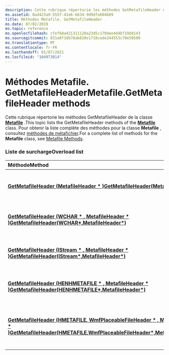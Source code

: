 ```yaml
---
description: Cette rubrique répertorie les méthodes GetMetafileHeader de la classe Metafile. Pour obtenir la liste complète des méthodes pour la classe Metafile, consultez Méthodes de métafichier.
ms.assetid: 8ad423a9-5557-41e6-b634-9d9dfe604b09
title: Méthodes Metafile. GetMetafileHeader
ms.date: 07/02/2019
ms.topic: reference
ms.openlocfilehash: cfef68a421311120a23d5c170dee4d4bf19dd143
ms.sourcegitcommit: 831e8f3db78ab820e1710cede244553c70e50500
ms.translationtype: MT
ms.contentlocale: fr-FR
ms.lasthandoff: 01/07/2021
ms.locfileid: "104973014"
---
```

# <a name="metafilegetmetafileheader-methods"></a><span data-ttu-id="c6384-104">Méthodes Metafile. GetMetafileHeader</span><span class="sxs-lookup"><span data-stu-id="c6384-104">Metafile.GetMetafileHeader methods</span></span>

<span data-ttu-id="c6384-105">Cette rubrique répertorie les méthodes GetMetafileHeader de la classe [**Metafile**](/windows/win32/api/gdiplusheaders/nl-gdiplusheaders-metafile) .</span><span class="sxs-lookup"><span data-stu-id="c6384-105">This topic lists the GetMetafileHeader methods of the [**Metafile**](/windows/win32/api/gdiplusheaders/nl-gdiplusheaders-metafile) class.</span></span> <span data-ttu-id="c6384-106">Pour obtenir la liste complète des méthodes pour la classe **Metafile** , consultez [méthodes de métafichier](-gdiplus-class-metafile-methods.md).</span><span class="sxs-lookup"><span data-stu-id="c6384-106">For a complete list of methods for the **Metafile** class, see [Metafile Methods](-gdiplus-class-metafile-methods.md).</span></span>

### <a name="overload-list"></a><span data-ttu-id="c6384-107">Liste de surcharge</span><span class="sxs-lookup"><span data-stu-id="c6384-107">Overload list</span></span>



| <span data-ttu-id="c6384-108">Méthode</span><span class="sxs-lookup"><span data-stu-id="c6384-108">Method</span></span>                                                                                                                                                          | <span data-ttu-id="c6384-109">Description</span><span class="sxs-lookup"><span data-stu-id="c6384-109">Description</span></span>                                                                                                                                                                           |
|:----------------------------------------------------------------------------------------------------------------------------------------------------------------|:--------------------------------------------------------------------------------------------------------------------------------------------------------------------------------------|
| <span data-ttu-id="c6384-110">[**GetMetafileHeader (MetafileHeader \* )**](/windows/win32/api/gdiplusheaders/nf-gdiplusheaders-metafile-getmetafileheader(outmetafileheader))</span><span class="sxs-lookup"><span data-stu-id="c6384-110">[**GetMetafileHeader(MetafileHeader\*)**](/windows/win32/api/gdiplusheaders/nf-gdiplusheaders-metafile-getmetafileheader(outmetafileheader))</span></span>                                                                | <span data-ttu-id="c6384-111">La méthode [**Metafile :: GetMetafileHeader**](/windows/win32/api/gdiplusheaders/nf-gdiplusheaders-metafile-getmetafileheader(outmetafileheader)) obtient l’en-tête.</span><span class="sxs-lookup"><span data-stu-id="c6384-111">The [**Metafile::GetMetafileHeader**](/windows/win32/api/gdiplusheaders/nf-gdiplusheaders-metafile-getmetafileheader(outmetafileheader)) method gets the header.</span></span><br/>                                                       |
| <span data-ttu-id="c6384-112">[**GetMetafileHeader (WCHAR \* , MetafileHeader \* )**](/windows/win32/api/gdiplusheaders/nf-gdiplusheaders-metafile-getmetafileheader(inconstwchar_outmetafileheader))</span><span class="sxs-lookup"><span data-stu-id="c6384-112">[**GetMetafileHeader(WCHAR\*,MetafileHeader\*)**](/windows/win32/api/gdiplusheaders/nf-gdiplusheaders-metafile-getmetafileheader(inconstwchar_outmetafileheader))</span></span>                                               | <span data-ttu-id="c6384-113">La méthode [**Metafile :: GetMetafileHeader**](/windows/win32/api/gdiplusheaders/nf-gdiplusheaders-metafile-getmetafileheader(inconstwchar_outmetafileheader)) obtient l’en-tête.</span><span class="sxs-lookup"><span data-stu-id="c6384-113">The [**Metafile::GetMetafileHeader**](/windows/win32/api/gdiplusheaders/nf-gdiplusheaders-metafile-getmetafileheader(inconstwchar_outmetafileheader)) method gets the header.</span></span><br/>                                              |
| <span data-ttu-id="c6384-114">[**GetMetafileHeader (IStream \* , MetafileHeader \* )**](/windows/win32/api/gdiplusheaders/nf-gdiplusheaders-metafile-getmetafileheader(inistream_outmetafileheader))</span><span class="sxs-lookup"><span data-stu-id="c6384-114">[**GetMetafileHeader(IStream\*,MetafileHeader\*)**](/windows/win32/api/gdiplusheaders/nf-gdiplusheaders-metafile-getmetafileheader(inistream_outmetafileheader))</span></span>                                               | <span data-ttu-id="c6384-115">La méthode [**Metafile :: GetMetafileHeader**](/windows/win32/api/gdiplusheaders/nf-gdiplusheaders-metafile-getmetafileheader(inistream_outmetafileheader)) obtient l’en-tête.</span><span class="sxs-lookup"><span data-stu-id="c6384-115">The [**Metafile::GetMetafileHeader**](/windows/win32/api/gdiplusheaders/nf-gdiplusheaders-metafile-getmetafileheader(inistream_outmetafileheader)) method gets the header.</span></span><br/>                                                |
| <span data-ttu-id="c6384-116">[**GetMetafileHeader (HENHMETAFILE \* , MetafileHeader \* )**](/windows/win32/api/gdiplusheaders/nf-gdiplusheaders-metafile-getmetafileheader(inhenhmetafile_outmetafileheader))</span><span class="sxs-lookup"><span data-stu-id="c6384-116">[**GetMetafileHeader(HENHMETAFILE\*,MetafileHeader\*)**](/windows/win32/api/gdiplusheaders/nf-gdiplusheaders-metafile-getmetafileheader(inhenhmetafile_outmetafileheader))</span></span>                                            | <span data-ttu-id="c6384-117">La méthode [**Metafile :: GetMetafileHeader**](/windows/win32/api/gdiplusheaders/nf-gdiplusheaders-metafile-getmetafileheader(inhenhmetafile_outmetafileheader)) obtient l’en-tête.</span><span class="sxs-lookup"><span data-stu-id="c6384-117">The [**Metafile::GetMetafileHeader**](/windows/win32/api/gdiplusheaders/nf-gdiplusheaders-metafile-getmetafileheader(inhenhmetafile_outmetafileheader)) method gets the header.</span></span><br/>                                                  |
| <span data-ttu-id="c6384-118">[**GetMetafileHeader (HMETAFILE, WmfPlaceableFileHeader \* , MetafileHeader \* )**](/previous-versions//ms535278(v=vs.85))</span><span class="sxs-lookup"><span data-stu-id="c6384-118">[**GetMetafileHeader(HMETAFILE,WmfPlaceableFileHeader\*,MetafileHeader\*)**](/previous-versions//ms535278(v=vs.85))</span></span> | <span data-ttu-id="c6384-119">La méthode [**Metafile :: GetMetafileHeader**](/previous-versions//ms535278(v=vs.85)) obtient l’en-tête de métafichier de ce métafichier.</span><span class="sxs-lookup"><span data-stu-id="c6384-119">The [**Metafile::GetMetafileHeader**](/previous-versions//ms535278(v=vs.85)) method gets the metafile header of this metafile.</span></span><br/> |



 

 
